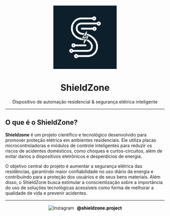 <p align="center">
  <img src="https://github.com/ShieldZoneProject/AppShieldZone/blob/main/assets/ShieldZone-IconProfile01.jpg" width="200" alt="icone"/>
</p>

<h1 align="center">ShieldZone</h1>

<p align="center">
 Dispositivo de automação residencial & segurança elétrica inteligente
</p>

---

## O que é o ShieldZone?

**Shieldzone** é um projeto científico e tecnológico desenvolvido para promover proteção elétrica em ambientes residenciais. Ele utiliza placas microcontroladoras e módulos de controle inteligentes para reduzir os riscos de acidentes domésticos, como choques e curtos-circuitos, além de evitar danos a dispositivos eletrônicos e desperdícios de energia.

O objetivo central do projeto é aumentar a segurança elétrica das residências, garantindo maior confiabilidade no uso diário da energia e contribuindo para a proteção dos usuários e de seus bens materiais. Além disso, o ShieldZone busca estimular a conscientização sobre a importância do uso de soluções tecnológicas acessíveis como forma de melhorar a qualidade de vida e prevenir acidentes.

---

<p align="center">
  <a href="https://www.instagram.com/shieldzone.project/" target="_blank" style="text-decoration: none;">
    <img src="https://upload.wikimedia.org/wikipedia/commons/a/a5/Instagram_icon.png" width="25" alt="Instagram" style="vertical-align: middle;"/> 
    <span style="vertical-align: middle; color:#000; font-weight: bold; margin-left: 5px;">@shieldzone.project</span>
  </a>
</p>
